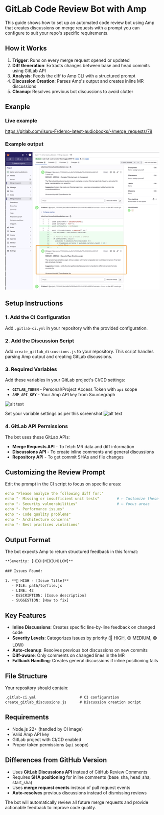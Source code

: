 # GitLab Code Review Bot with Amp

This guide shows how to set up an automated code review bot using Amp that creates discussions on merge requests with a prompt you can configure to suit your repo's specific requirements. 


## How it Works

1. **Trigger**: Runs on every merge request opened or updated
2. **Diff Generation**: Extracts changes between base and head commits using GitLab API
3. **Analysis**: Feeds the diff to Amp CLI with a structured prompt
4. **Discussion Creation**: Parses Amp's output and creates inline MR discussions
5. **Cleanup**: Resolves previous bot discussions to avoid clutter

## Exanple 

### Live example 
https://gitlab.com/Isuru-F/demo-latest-audiobooks/-/merge_requests/78

### Example output
![GitLab CI/CD Variables Configuration](gitlab-amp-review-bot-variables.png)

## Setup Instructions

### 1. Add the CI Configuration

Add `.gitlab-ci.yml` in your repository with the provided configuration.

### 2. Add the Discussion Script

Add `create_gitlab_discussions.js` to your repository. This script handles parsing Amp output and creating GitLab discussions.

### 3. Required Variables

Add these variables in your GitLab project's CI/CD settings:

- **`GITLAB_TOKEN`** - Personal/Project Access Token with `api` scope
- **`AMP_API_KEY`** - Your Amp API key from Sourcegraph

![alt text](<CleanShot 2025-07-22 at 15.16.25@2x.png>)

Set your variable settings as per this screenshot 
![alt text](<CleanShot 2025-07-22 at 15.16.49@2x.png>)

### 4. GitLab API Permissions

The bot uses these GitLab APIs:
- **Merge Requests API** - To fetch MR data and diff information
- **Discussions API** - To create inline comments and general discussions
- **Repository API** - To get commit SHAs and file changes

## Customizing the Review Prompt

Edit the prompt in the CI script to focus on specific areas:

```yaml
echo "Please analyze the following diff for:"
echo "- Missing or insufficient unit tests"        # ← Customize these
echo "- Security vulnerabilities"                  # ← focus areas
echo "- Performance issues"
echo "- Code quality problems"
echo "- Architecture concerns"
echo "- Best practices violations"
```

## Output Format

The bot expects Amp to return structured feedback in this format:

```
**Severity: [HIGH|MEDIUM|LOW]**

### Issues Found:

1. **🔴 HIGH - [Issue Title]**
   - FILE: path/to/file.js
   - LINE: 42
   - DESCRIPTION: [Issue description]
   - SUGGESTION: [How to fix]
```

## Key Features

- **Inline Discussions**: Creates specific line-by-line feedback on changed code
- **Severity Levels**: Categorizes issues by priority (🔴 HIGH, 🟡 MEDIUM, 🟢 LOW)
- **Auto-cleanup**: Resolves previous bot discussions on new commits
- **Diff-aware**: Only comments on changed lines in the MR
- **Fallback Handling**: Creates general discussions if inline positioning fails

## File Structure

Your repository should contain:

```
.gitlab-ci.yml                    # CI configuration
create_gitlab_discussions.js      # Discussion creation script
```

## Requirements

- Node.js 22+ (handled by CI image)
- Valid Amp API key
- GitLab project with CI/CD enabled
- Proper token permissions (`api` scope)

## Differences from GitHub Version

- Uses **GitLab Discussions API** instead of GitHub Review Comments
- Requires **SHA positioning** for inline comments (base_sha, head_sha, start_sha)
- Uses **merge request events** instead of pull request events
- **Auto-resolves** previous discussions instead of dismissing reviews

The bot will automatically review all future merge requests and provide actionable feedback to improve code quality.
